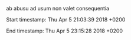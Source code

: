 ab abusu ad usum non valet consequentia

Start timestamp:
Thu Apr 5 21:03:39 2018 +0200

End timestamp:
Thu Apr 5 23:15:28 2018 +0200
